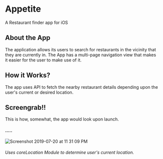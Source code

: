 # Appetite
A Restaurant finder app for iOS

## About the App
The application allows its users to search for restaurants in the vicinity that they are currently in. The App has a multi-page navigation view that makes it easier for the user to make use of it.

## How it Works?
The app uses API to fetch the nearby restaurant details depending upon the user's current or desired location.

## Screengrab!!
This is how, somewhat, the app would look upon launch.

#### .....

![Screenshot 2019-07-20 at 11 31 09 PM](https://user-images.githubusercontent.com/32016777/61582313-e0421b80-ab46-11e9-8e53-aed7a83f2002.png)
###### Uses coreLocation Module to determine user's current location.
